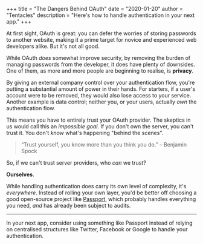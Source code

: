 +++
title = "The Dangers Behind OAuth"
date = "2020-01-20"
author = "Tentacles"
description = "Here's how to handle authentication in your next app."
+++

At first sight, OAuth is great: you can defer the worries of storing passwords to another website, making it a prime target for novice and experienced web developers alike. But it's not all good.

While OAuth *does* somewhat improve security, by removing the burden of managing passwords from the developer, it does have plenty of downsides. One of them, as more and more people are beginning to realise, is **privacy**. 

By giving an external company control over your authentication flow, you're putting a substantial amount of power in their hands. For starters, if a user's account were to be removed, they would also lose access to your service. Another example is data control; neither you, or your users, actually *own* the authentication flow. 

This means you have to entirely trust your OAuth provider. The skeptics in us would call this an *impossible goal*. If you don't own the server, you can't trust it. You don't *know* what's happening "behind the scenes".

> “Trust yourself, you know more than you think you do.” – Benjamin Spock

So, if we can't trust server providers, who *can* we trust?

**Ourselves**.

While handling authentication does carry its own level of complexity, it's *everywhere*. Instead of rolling your own layer, you'd be better off choosing a good open-source project like [Passport](http://www.passportjs.org/), which probably handles everything you need, *and* has already been subject to audits.

---

In your next app, consider using something like Passport instead of relying on centralised structures like Twitter, Facebook or Google to handle your authentication.
<!--stackedit_data:
eyJoaXN0b3J5IjpbLTIzMzQ4OTI5Miw4NDc4MDIzODJdfQ==
-->